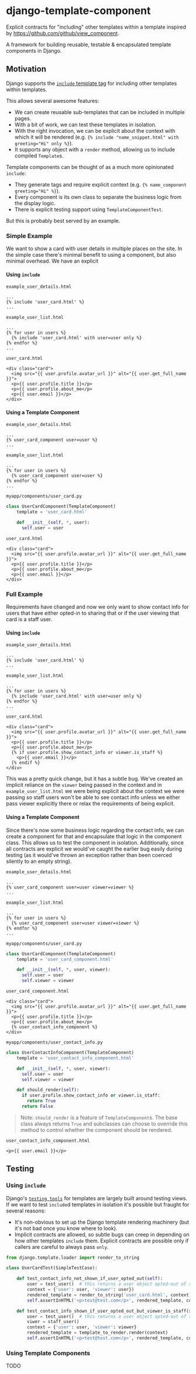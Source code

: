 # django-template-component
Explicit contracts for "including" other templates within a template inspired by https://github.com/github/view_component.

A framework for building reusable, testable & encapsulated template components in Django.

## Motivation

Django supports the [`include` template tag](https://docs.djangoproject.com/en/3.2/ref/templates/builtins/#include) for
including other templates within templates.

This allows several awesome features:

* We can create reusable sub-templates that can be included in multiple pages.
* With a bit of work, we can test these templates in isolation.
* With the right invocation, we can be explicit about the context with which it will be rendered (e.g. `{% include "name_snippet.html" with greeting="Hi" only %}`).
* It supports any object with a `render` method, allowing us to include compiled `Template`s.

Template components can be thought of as a much more opinionated `include`:

* They generate tags and require explicit context (e.g. `{% name_component greeting="Hi" %}`).
* Every component is its own class to separate the business logic from the display logic.
* There is explicit testing support using `TemplateComponentTest`.

But this is probably best served by an example.

### Simple Example

We want to show a card with user details in multiple places on the site. In the simple case
there's minimal benefit to using a component, but also minimal overhead. We have an explicit


#### Using `include`

`example_user_details.html`
```
...
{% include 'user_card.html' %}
...
```

`example_user_list.html`
```
...
{% for user in users %}
  {% include 'user_card.html' with user=user only %}
{% endfor %}
...
```

`user_card.html`
```
<div class="card">
  <img src="{{ user.profile.avatar_url }}" alt="{{ user.get_full_name }}">
  <p>{{ user.profile.title }}</p>
  <p>{{ user.profile.about_me</p>
  <p>{{ user.email }}</p>
</div>
```

#### Using a Template Component

`example_user_details.html`
```
...
{% user_card_component user=user %}
...
```

`example_user_list.html`
```
...
{% for user in users %}
  {% user_card_component user=user %}
{% endfor %}
...
```

`myapp/components/user_card.py`

```python
class UserCardComponent(TemplateComponent)
    template = 'user_card.html'

    def __init__(self, *, user):
      self.user = user
```

`user_card.html`
```
<div class="card">
  <img src="{{ user.profile.avatar_url }}" alt="{{ user.get_full_name }}">
  <p>{{ user.profile.title }}</p>
  <p>{{ user.profile.about_me</p>
  <p>{{ user.email }}</p>
</div>
```

### Full Example

Requirements have changed and now we only want to show contact info for users that have either
opted-in to sharing that or if the user viewing that card is a staff user.

#### Using `include`

`example_user_details.html`
```
...
{% include 'user_card.html' %}
...
```

`example_user_list.html`
```
...
{% for user in users %}
  {% include 'user_card.html' with user=user only %}
{% endfor %}
...
```

`user_card.html`
```
<div class="card">
  <img src="{{ user.profile.avatar_url }}" alt="{{ user.get_full_name }}">
  <p>{{ user.profile.title }}</p>
  <p>{{ user.profile.about_me</p>
  {% if user.profile.show_contact_info or viewer.is_staff %}
    <p>{{ user.email }}</p>
  {% endif %}
</div>
```

This was a pretty quick change, but it has a subtle bug. We've created an implicit reliance
on the `viewer` being passed in the context and in `example_user_list.html` we were being
explicit about the context we were passing so staff users won't be able to see contact info
unless we either pass viewer explicitly there or relax the requirements of being explicit.

#### Using a Template Component

Since there's now some business logic regarding the contact info, we can create a
component for that and encapsulate that logic in the component class. This allows us
to test the component in isolation. Additionally, since all contracts are explicit we
would've caught the earlier bug easily during testing (as it would've thrown an exception
rather than been coerced silently to an empty string).

`example_user_details.html`
```
...
{% user_card_component user=user viewer=viewer %}
...
```

`example_user_list.html`
```
...
{% for user in users %}
  {% user_card_component user=user viewer=viewer %}
{% endfor %}
...
```

`myapp/components/user_card.py`

```python
class UserCardComponent(TemplateComponent)
    template = 'user_card_component.html'

    def __init__(self, *, user, viewer):
      self.user = user
      self.viewer = viewer
```

`user_card_component.html`
```
<div class="card">
  <img src="{{ user.profile.avatar_url }}" alt="{{ user.get_full_name }}">
  <p>{{ user.profile.title }}</p>
  <p>{{ user.profile.about_me</p>
  {% user_contact_info_component %}
</div>
```

`myapp/components/user_contact_info.py`

```python
class UserContactInfoComponent(TemplateComponent)
    template = 'user_contact_info_component.html'

    def __init__(self, *, user, viewer):
      self.user = user
      self.viewer = viewer

    def should_render(self):
      if user.profile.show_contact_info or viewer.is_staff:
        return True
      return False
```

> Note: `should_render` is a feature of `TemplateComponent`s. The base class always returns `True` and
subclasses can choose to override this method to control whether the component should be rendered.

`user_contact_info_component.html`

```
<p>{{ user.email }}</p>
```

## Testing

### Using `include`

Django's [`testing tools`](https://docs.djangoproject.com/en/3.2/topics/testing/tools/) for templates
are largely built around testing views. If we want to test `include`d templates in isolation it's
possible but fraught for several reasons:

* It's non-obvious to set up the Django template rendering machinery (but it's not bad
once you know where to look).
* Implicit contracts are allowed, so subtle bugs can creep in depending on how other templates
`include` them. Explicit contracts are possible only if callers are careful to always pass `only`.

```python
from django.template.loader import render_to_string

class UserCardTest(SimpleTestCase):

    def test_contact_info_not_shown_if_user_opted_out(self):
        user = test_user()  # this returns a user object opted-out of sharing contact info
        context = {'user': user, 'viewer': user})
        rendered_template = render_to_string('user_card.html', context)
        self.assertInHTML('<p>test@test.com</p>', rendered_template, count=0)

    def test_contact_info_shown_if_user_opted_out_but_viewer_is_staff(self):
        user = test_user()  # this returns a user object opted-out of sharing contact info
        viwer = staff_user()
        context = {'user': user, 'viewer': viewer}
        rendered_template = template_to_render.render(context)
        self.assertInHTML('<p>test@test.com</p>', rendered_template, count=1)
```

### Using Template Components

TODO
